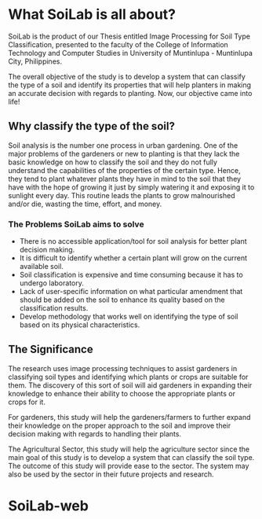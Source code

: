 #  What SoiLab is all about?
SoiLab is the product of our Thesis entitled Image Processing for Soil Type Classification, presented to the faculty of the College of Information Technology and Computer Studies in University of Muntinlupa - Muntinlupa City, Philippines.

The overall objective of the study is to develop a system that can classify the type of a soil and identify its properties that will help planters in making an accurate decision with regards to planting. Now, our objective came into life!

## Why classify the type of the soil?
Soil analysis is the number one process in urban gardening. One of the major problems of the gardeners or new to planting is that they lack the basic knowledge on how to classify the soil and they do not fully understand the capabilities of the properties of the certain type. Hence, they tend to plant whatever plants they have in mind to the soil that they have with the hope of growing it just by simply watering it and exposing it to sunlight every day. This routine leads the plants to grow malnourished and/or die, wasting the time, effort, and money.

### The Problems SoiLab aims to solve
- There is no accessible application/tool for soil analysis for better plant decision making.
- It is difficult to identify whether a certain plant will grow on the current available soil.
- Soil classification is expensive and time consuming because it has to undergo laboratory.
- Lack of user-specific information on what particular amendment that should be added on the soil to enhance its quality based on the classification results.
- Develop methodology that works well on identifying the type of soil based on its physical characteristics.

## The Significance
The research uses image processing techniques to assist gardeners in classifying soil types and identifying which plants or crops are suitable for them. The discovery of this sort of soil will aid gardeners in expanding their knowledge to enhance their ability to choose the appropriate plants or crops for it.

For gardeners, this study will help the gardeners/farmers to further expand their knowledge on the proper approach to the soil and improve their decision making with regards to handling their plants.

The Agricultural Sector, this study will help the agriculture sector since the main goal of this study is to develop a system that can classify the soil type. The outcome of this study will provide ease to the sector. The system may also be used by the sector in their future projects and research.

# SoiLab-web
